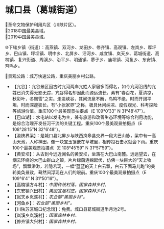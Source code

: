 # 城口县（葛城街道）  
🚩革命文物保护利用片区（川陕片区）。   
🏅2018中国最美县域。   
🏅2019中国最美县域。   
  
🌐下辖乡镇（街道）：高燕镇、双河乡、龙田乡、修齐镇、高观镇、左岚乡、厚坪乡、巴山镇、坪坝镇、明中乡、北屏乡、沿河乡、咸宜镇、岚天乡、葛城街道、高楠镇、复兴街道、周溪乡、治平乡、明通镇、蓼子乡、庙坝镇、河鱼乡、东安镇、鸡鸣乡。    
  
🎢景观公路：城万快速公路，重庆美丽乡村公路。   
  
* 【亢谷】：亢谷景区因古时亢河两岸亢姓人家居多而得名，如今亢河沿线的亢姓已消失得无影无踪，亢谷得名却因此而源远流长，素有“春百花，夏清凉，秋彩叶，冬飘雪”之实。走进峡谷，其间流泉不断，鸟鸣不绝，时而开阔平坦，时而深邃狭长，有“小张家界”之称，极具休闲纳凉、度假观光、科考探险等旅游价值。重庆100个最美观景拍摄点（E 109°0′33″ N 31°48′47″）。   
* 【巴山湖】：水电站以发电为主，兼有旅游和改善生态环境等综合利用功能，是综合治理开发任河干流的关键工程。重庆100个最美观景拍摄点（E 108°28′15″N 32°6′48″）。   
* 【渝陕界梁】：是城口县北屏乡与陕西岚皋县交界一段大巴山脉，梁中有一高山天池，人称神田，像一块宝玉镶嵌在草坡里，相传投石击水就会下雨。重庆100个最美观景拍摄点（E 108°45′59″ N 31°57′59″）。   
* 【黄安坝】：从古到今远近闻名的黄安坝，坐落在大巴山南麓。远远望去，在烟云环绕的大巴山群山之颠，片片绿茵连绵起伏，仿佛一块巨大的“天上牧场”，飘飘渺渺，若隐若现，一幅“蓝蓝的天上白云飘，白云下面马儿跑”的美轮美奂景致，蓦然间浮现在人们的眼前。重庆100个最美观景拍摄点（E 109°6′4″ N 31°50′16″）。   
* 【高楠镇方斗村】：*中国传统村落。国家森林乡村。*  
* 【东安镇兴田村】：*美丽宜居村庄。国家森林乡村。*  
* 【岚天乡岚溪村】：*农业部“美丽乡村”。*  
* 【河鱼乡】：*农业部“美丽乡村”。*  
* 【川陕苏区城口纪念馆】：免费。城口县葛城街道半月池2号。   
* 【岚溪乡岚溪村】：*国家森林乡村。*  
* 【修齐镇大兴村】：*国家森林乡村。*  
